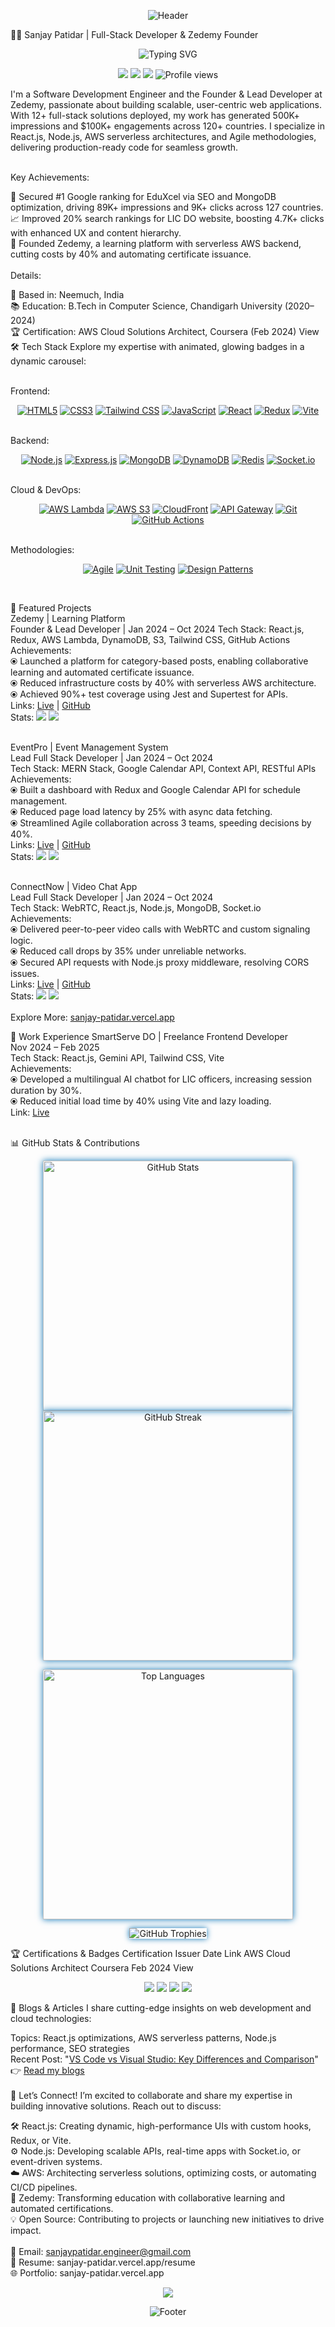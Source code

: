 <p align="center"> <img src="https://capsule-render.vercel.app/api?type=waving&color=0E75B6&height=120&section=header&text=Sanjay%20Patidar&fontSize=40&fontColor=FFFFFF&animation=fadeIn" alt="Header" /> </p>
👨‍💻 Sanjay Patidar | Full-Stack Developer & Zedemy Founder
<p align="center"> <img src="https://readme-typing-svg.herokuapp.com?font=Fira+Code&size=24&pause=600&color=0E75B6¢er=true&vCenter=true&width=800&lines=Full-Stack+Engineer+Crafting+Scalable+Web+Apps;Founder+of+Zedemy+Learning+Platform;Expert+in+React.js,+Node.js,+AWS;Driving+500K%2B+Impressions+Across+120%2B+Countries;Passionate+About+Innovative+Web+Development;Building+the+Future+of+Learning+with+Zedemy" alt="Typing SVG" /> </p> <p align="center"> <a href="https://sanjay-patidar.vercel.app"><img src="https://img.shields.io/badge/Portfolio-0E75B6?style=for-the-badge&logo=vercel&logoColor=white&labelColor=000000" /></a> <a href="https://linkedin.com/in/sanjay-patidar"><img src="https://img.shields.io/badge/LinkedIn-0077B5?style=for-the-badge&logo=linkedin&logoColor=white&labelColor=000000" /></a> <a href="mailto:sanjaypatidar.engineer@gmail.com"><img src="https://img.shields.io/badge/Email-D14836?style=for-the-badge&logo=gmail&logoColor=white&labelColor=000000" /></a> <img src="https://komarev.com/ghpvc/?username=hello-developer-sanjay&color=0e75b6&style=for-the-badge&label=Profile+Views&animation=grow" alt="Profile views" /> </p>

I'm a Software Development Engineer and the Founder & Lead Developer at Zedemy, passionate about building scalable, user-centric web applications. With 12+ full-stack solutions deployed, my work has generated 500K+ impressions and $100K+ engagements across 120+ countries. I specialize in React.js, Node.js, AWS serverless architectures, and Agile methodologies, delivering production-ready code for seamless growth.<br><br>

Key Achievements:<br>

🥇 Secured #1 Google ranking for EduXcel via SEO and MongoDB optimization, driving 89K+ impressions and 9K+ clicks across 127 countries.<br>
📈 Improved 20% search rankings for LIC DO website, boosting 4.7K+ clicks with enhanced UX and content hierarchy.<br>
🚀 Founded Zedemy, a learning platform with serverless AWS backend, cutting costs by 40% and automating certificate issuance.<br><br>
Details:<br>

📍 Based in: Neemuch, India<br>
📚 Education: B.Tech in Computer Science, Chandigarh University (2020–2024)<br>
🏆 Certification: AWS Cloud Solutions Architect, Coursera (Feb 2024) View<br>
🛠️ Tech Stack
Explore my expertise with animated, glowing badges in a dynamic carousel:<br><br>

Frontend:<br>

<p align="center"> <a href="https://developer.mozilla.org/en-US/docs/Web/HTML"><img src="https://img.shields.io/badge/HTML5-E34F26?style=for-the-badge&logo=html5&logoColor=white&labelColor=000000&glow=true" alt="HTML5" /></a> <a href="https://developer.mozilla.org/en-US/docs/Web/CSS"><img src="https://img.shields.io/badge/CSS3-1572B6?style=for-the-badge&logo=css3&logoColor=white&labelColor=000000&glow=true" alt="CSS3" /></a> <a href="https://tailwindcss.com"><img src="https://img.shields.io/badge/Tailwind_CSS-38B2AC?style=for-the-badge&logo=tailwind-css&logoColor=white&labelColor=000000&glow=true" alt="Tailwind CSS" /></a> <a href="https://javascript.info"><img src="https://img.shields.io/badge/JavaScript-F7DF1E?style=for-the-badge&logo=javascript&logoColor=black&labelColor=000000&glow=true" alt="JavaScript" /></a> <a href="https://reactjs.org"><img src="https://img.shields.io/badge/React-61DAFB?style=for-the-badge&logo=react&logoColor=black&labelColor=000000&glow=true" alt="React" /></a> <a href="https://redux.js.org"><img src="https://img.shields.io/badge/Redux-764ABC?style=for-the-badge&logo=redux&logoColor=white&labelColor=000000&glow=true" alt="Redux" /></a> <a href="https://vitejs.dev"><img src="https://img.shields.io/badge/Vite-646CFF?style=for-the-badge&logo=vite&logoColor=white&labelColor=000000&glow=true" alt="Vite" /></a> </p><br>
Backend:<br>

<p align="center"> <a href="https://nodejs.org"><img src="https://img.shields.io/badge/Node.js-339933?style=for-the-badge&logo=nodedotjs&logoColor=white&labelColor=000000&glow=true" alt="Node.js" /></a> <a href="https://expressjs.com"><img src="https://img.shields.io/badge/Express.js-000000?style=for-the-badge&logo=express&logoColor=white&labelColor=000000&glow=true" alt="Express.js" /></a> <a href="https://www.mongodb.com"><img src="https://img.shields.io/badge/MongoDB-47A248?style=for-the-badge&logo=mongodb&logoColor=white&labelColor=000000&glow=true" alt="MongoDB" /></a> <a href="https://aws.amazon.com/dynamodb"><img src="https://img.shields.io/badge/DynamoDB-4053D6?style=for-the-badge&logo=amazondynamodb&logoColor=white&labelColor=000000&glow=true" alt="DynamoDB" /></a> <a href="https://redis.io"><img src="https://img.shields.io/badge/Redis-DC382D?style=for-the-badge&logo=redis&logoColor=white&labelColor=000000&glow=true" alt="Redis" /></a> <a href="https://socket.io"><img src="https://img.shields.io/badge/Socket.io-010101?style=for-the-badge&logo=socketdotio&logoColor=white&labelColor=000000&glow=true" alt="Socket.io" /></a> </p><br>
Cloud & DevOps:<br>

<p align="center"> <a href="https://aws.amazon.com/lambda"><img src="https://img.shields.io/badge/AWS_Lambda-FF9900?style=for-the-badge&logo=awslambda&logoColor=white&labelColor=000000&glow=true" alt="AWS Lambda" /></a> <a href="https://aws.amazon.com/s3"><img src="https://img.shields.io/badge/AWS_S3-569A31?style=for-the-badge&logo=amazons3&logoColor=white&labelColor=000000&glow=true" alt="AWS S3" /></a> <a href="https://aws.amazon.com/cloudfront"><img src="https://img.shields.io/badge/CloudFront-D05C3B?style=for-the-badge&logo=amazonaws&logoColor=white&labelColor=000000&glow=true" alt="CloudFront" /></a> <a href="https://aws.amazon.com/api-gateway"><img src="https://img.shields.io/badge/API_Gateway-FF4F8B?style=for-the-badge&logo=amazonaws&logoColor=white&labelColor=000000&glow=true" alt="API Gateway" /></a> <a href="https://git-scm.com"><img src="https:// janvier://img.shields.io/badge/Git-F05032?style=for-the-badge&logo=git&logoColor=white&labelColor=000000&glow=true" alt="Git" /></a> <a href="https://github.com/features/actions"><img src="https://img.shields.io/badge/GitHub_Actions-2088FF?style=for-the-badge&logo=githubactions&logoColor=white&labelColor=000000&glow=true" alt="GitHub Actions" /></a> </p><br>
Methodologies:<br>

<p align="center"> <a href="https://agilemanifesto.org"><img src="https://img.shields.io/badge/Agile-009688?style=for-the-badge&logo=agile&logoColor=white&labelColor=000000&glow=true" alt="Agile" /></a> <a href="https://jestjs.io"><img src="https://img.shields.io/badge/Unit_Testing-323330?style=for-the-badge&logo=jest&logoColor=white&labelColor=000000&glow=true" alt="Unit Testing" /></a> <a href="https://en.wikipedia.org/wiki/Design_Patterns"><img src="https://img.shields.io/badge/Design_Patterns-6DB33F?style=for-the-badge&logo=pattern&logoColor=white&labelColor=000000&glow=true" alt="Design Patterns" /></a> </p><br>

🌟 Featured Projects<br>
Zedemy | Learning Platform<br> Founder & Lead Developer | Jan 2024 – Oct 2024
Tech Stack: React.js, Redux, AWS Lambda, DynamoDB, S3, Tailwind CSS, GitHub Actions<br>
Achievements:<br>
⦿ Launched a platform for category-based posts, enabling collaborative learning and automated certificate issuance.<br>
⦿ Reduced infrastructure costs by 40% with serverless AWS architecture.<br>
⦿ Achieved 90%+ test coverage using Jest and Supertest for APIs.<br>
Links: [Live](https://zedemy.vercel.app) | [GitHub](https://github.com/hello-developer-sanjay/Zedemy)<br>
Stats: <img src="https://img.shields.io/github/stars/hello-developer-sanjay/Zedemy?style=social&labelColor=000000&glow=true" /> <img src="https://img.shields.io/github/forks/hello-developer-sanjay/Zedemy?style=social&labelColor=000000&glow=true" /><br><br>

EventPro | Event Management System<br> Lead Full Stack Developer | Jan 2024 – Oct 2024<br>
Tech Stack: MERN Stack, Google Calendar API, Context API, RESTful APIs<br>
Achievements:<br>
⦿ Built a dashboard with Redux and Google Calendar API for schedule management.<br>
⦿ Reduced page load latency by 25% with async data fetching.<br>
⦿ Streamlined Agile collaboration across 3 teams, speeding decisions by 40%.<br>
Links: [Live](https://eventpro.vercel.app) | [GitHub](https://github.com/hello-developer-sanjay/EventPro-Frontend)<br>
Stats: <img src="https://img.shields.io/github/stars/hello-developer-sanjay/EventPro-Frontend?style=social&labelColor=000000&glow=true" /> <img src="https://img.shields.io/github/forks/hello-developer-sanjay/EventPro-Frontend?style=social&labelColor=000000&glow=true" /><br><br>

ConnectNow | Video Chat App<br> Lead Full Stack Developer | Jan 2024 – Oct 2024<br>
Tech Stack: WebRTC, React.js, Node.js, MongoDB, Socket.io<br>
Achievements:<br>
⦿ Delivered peer-to-peer video calls with WebRTC and custom signaling logic.<br>
⦿ Reduced call drops by 35% under unreliable networks.<br>
⦿ Secured API requests with Node.js proxy middleware, resolving CORS issues.<br>
Links: [Live](https://connectnow.vercel.app) | [GitHub](https://github.com/hello-developer-sanjay/ConnectNow-frontend)<br>
Stats: <img src="https://img.shields.io/github/stars/hello-developer-sanjay/ConnectNow-frontend?style=social&labelColor=000000&glow=true" /> <img src="https://img.shields.io/github/forks/hello-developer-sanjay/ConnectNow-frontend?style=social&labelColor=000000&glow=true" /><br><br>
Explore More: [sanjay-patidar.vercel.app](sanjay-patidar.vercel.app)<br>

💼 Work Experience
SmartServe DO | Freelance Frontend Developer<br> Nov 2024 – Feb 2025<br>
Tech Stack: React.js, Gemini API, Tailwind CSS, Vite<br>
Achievements:<br>
⦿ Developed a multilingual AI chatbot for LIC officers, increasing session duration by 30%.<br>
⦿ Reduced initial load time by 40% using Vite and lazy loading.<br>
Link: [Live](https://smartserve-do.vercel.app)<br><br>

📊 GitHub Stats & Contributions
<p align="center"> <img src="https://github-readme-stats.vercel.app/api?username=hello-developer-sanjay&show_icons=true&theme=radical&count_private=true&border_color=0E75B6&border_radius=10" alt="GitHub Stats" width="400" style="box-shadow: 0 0 10px #0E75B6;" /> <img src="https://github-readme-streak-stats.herokuapp.com/?user=hello-developer-sanjay&theme=radical&border=0E75B6&border_radius=10" alt="GitHub Streak" width="400" style="box-shadow: 0 0 10px #0E75B6;" /> </p> <p align="center"> <img src="https://github-readme-stats.vercel.app/api/top-langs?username=hello-developer-sanjay&show_icons=true&locale=en&layout=compact&theme=radical&border_color=0E75B6&border_radius=10" alt="Top Languages" width="400" style="box-shadow: 0 0 10px #0E75B6;" /> </p> <p align="center"> <img src="https://github-profile-trophy.vercel.app/?username=hello-developer-sanjay&theme=radical&no-frame=true&margin-w=10&border_color=0E75B6" alt="GitHub Trophies" style="box-shadow: 0 0 10px #0E75B6;" /> </p>

🏆 Certifications & Badges
Certification	Issuer	Date	Link
AWS Cloud Solutions Architect	Coursera	Feb 2024	View
<p align="center"> <img src="https://img.shields.io/badge/React.js-Expert-61DAFB?logo=react&style=for-the-badge&labelColor=000000&glow=true" /> <img src="https://img.shields.io/badge/Node.js-Advanced-339933?logo=nodedotjs&style=for-the-badge&labelColor=000000&glow=true" /> <img src="https://img.shields.io/badge/AWS-Certified-FF9900?logo=amazonaws&style=for-the-badge&labelColor=000000&glow=true" /> <img src="https://img.shields.io/badge/MERN_Stack-Proficient-000000?logo=javascript&style=for-the-badge&labelColor=000000&glow=true" /> </p>
📝 Blogs & Articles
I share cutting-edge insights on web development and cloud technologies:<br>

Topics: React.js optimizations, AWS serverless patterns, Node.js performance, SEO strategies<br>
Recent Post: "[VS Code vs Visual Studio: Key Differences and Comparison](https://zedemy.vercel.app/post/vs-code-vs-visual-studio-key-differences-and-comparison)"<br>
👉 [Read my blogs](https://zedemy.vercel.app/explore)<br><br>
💬 Let’s Connect!
I’m excited to collaborate and share my expertise in building innovative solutions. Reach out to discuss:<br>

🛠️ React.js: Creating dynamic, high-performance UIs with custom hooks, Redux, or Vite.<br>
⚙️ Node.js: Developing scalable APIs, real-time apps with Socket.io, or event-driven systems.<br>
☁️ AWS: Architecting serverless solutions, optimizing costs, or automating CI/CD pipelines.<br>
🚀 Zedemy: Transforming education with collaborative learning and automated certifications.<br>
💡 Open Source: Contributing to projects or launching new initiatives to drive impact.<br><br>
📧 Email: sanjaypatidar.engineer@gmail.com<br>
📄 Resume: sanjay-patidar.vercel.app/resume<br>
🌐 Portfolio: sanjay-patidar.vercel.app<br>

<p align="center"> <a href="https://github.com/hello-developer-sanjay"><img src="https://img.shields.io/github/followers/hello-developer-sanjay?label=Follow&style=social&labelColor=000000&glow=true" /></a> </p> <p align="center"> <img src="https://capsule-render.vercel.app/api?type=waving&color=0E75B6&height=120&section=footer&animation=fadeIn" alt="Footer" /> </p>
